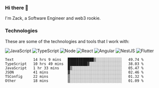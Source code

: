 ### Hi there 👋
I'm Zack, a Software Engineer and web3 rookie.

### Technologies
These are some of the technologies and tools that I work with:

![JavaScript](https://img.shields.io/badge/JavaScript-323330.svg?logo=javascript&logoColor=F7DF1E) 
![TypeScript](https://img.shields.io/badge/TypeScript-007ACC.svg?logo=typescript&logoColor=white) 
![Node](https://img.shields.io/badge/Node.js-43853D.svg?logo=node.js&logoColor=white)
![React](https://img.shields.io/badge/React-20232a.svg?logo=react&logoColor=61DAFB) 
![Angular](https://img.shields.io/badge/Angular-E23237.svg?logo=angularjs&logoColor=white)
![NestJS](https://img.shields.io/badge/NestJS-E0234E?logo=nestjs&logoColor=white)
![Flutter](https://img.shields.io/badge/Flutter-02569B.svg?logo=flutter&logoColor=white)

<!--START_SECTION:waka-->

```text
Text         14 hrs 9 mins   ████████████▒░░░░░░░░░░░░   49.74 %
TypeScript   10 hrs 49 mins  █████████▓░░░░░░░░░░░░░░░   38.03 %
JavaScript   1 hr 33 mins    █▒░░░░░░░░░░░░░░░░░░░░░░░   05.47 %
JSON         41 mins         ▓░░░░░░░░░░░░░░░░░░░░░░░░   02.46 %
TSConfig     22 mins         ▒░░░░░░░░░░░░░░░░░░░░░░░░   01.32 %
Other        18 mins         ▒░░░░░░░░░░░░░░░░░░░░░░░░   01.09 %
```

<!--END_SECTION:waka-->
